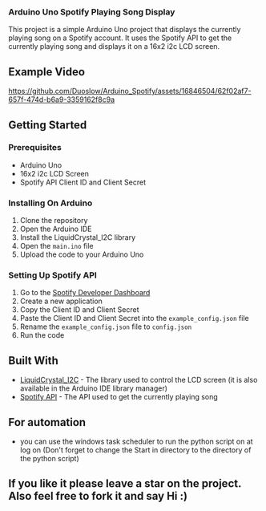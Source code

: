 ### Arduino Uno Spotify Playing Song Display
This project is a simple Arduino Uno project that displays the currently playing song on a Spotify account. It uses the Spotify API to get the currently playing song and displays it on a 16x2 i2c LCD screen.

## Example Video
https://github.com/Duoslow/Arduino_Spotify/assets/16846504/62f02af7-657f-474d-b6a9-3359162f8c9a

## Getting Started
### Prerequisites
* Arduino Uno
* 16x2 i2c LCD Screen
* Spotify API Client ID and Client Secret
  
### Installing On Arduino
1. Clone the repository
2. Open the Arduino IDE
3. Install the LiquidCrystal_I2C library
5. Open the `main.ino` file
7. Upload the code to your Arduino Uno

### Setting Up Spotify API
1. Go to the [Spotify Developer Dashboard](https://developer.spotify.com/dashboard/applications)
2. Create a new application
3. Copy the Client ID and Client Secret
4. Paste the Client ID and Client Secret into the `example_config.json` file
5. Rename the `example_config.json` file to `config.json`
6. Run the code

## Built With
* [LiquidCrystal_I2C](https://github.com/fdebrabander/Arduino-LiquidCrystal-I2C-library) - The library used to control the LCD screen (it is also available in the Arduino IDE library manager)
* [Spotify API](https://developer.spotify.com/documentation/web-api) - The API used to get the currently playing song

## For automation
* you can use the windows task scheduler to run the python script on at log on (Don't forget to change the Start in directory to the directory of the python script)

## If you like it please leave a star on the project. Also feel free to fork it and say Hi :)
